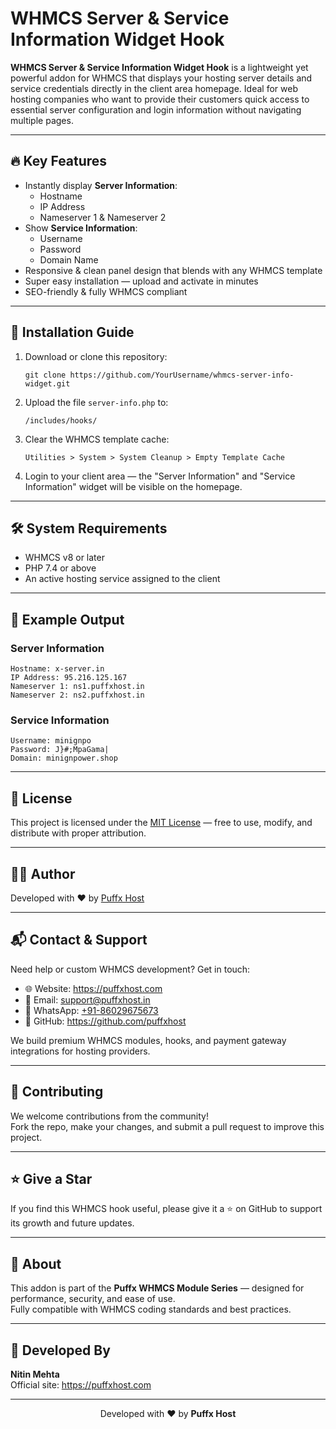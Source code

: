 <h1>WHMCS Server &amp; Service Information Widget Hook</h1>

<p>
<strong>WHMCS Server &amp; Service Information Widget Hook</strong> is a lightweight yet powerful addon for WHMCS that displays your hosting server details and service credentials directly in the client area homepage. 
Ideal for web hosting companies who want to provide their customers quick access to essential server configuration and login information without navigating multiple pages.
</p>

<hr>

<h2>🔥 Key Features</h2>
<ul>
  <li>Instantly display <strong>Server Information</strong>:
    <ul>
      <li>Hostname</li>
      <li>IP Address</li>
      <li>Nameserver 1 &amp; Nameserver 2</li>
    </ul>
  </li>
  <li>Show <strong>Service Information</strong>:
    <ul>
      <li>Username</li>
      <li>Password</li>
      <li>Domain Name</li>
    </ul>
  </li>
  <li>Responsive &amp; clean panel design that blends with any WHMCS template</li>
  <li>Super easy installation — upload and activate in minutes</li>
  <li>SEO-friendly &amp; fully WHMCS compliant</li>
</ul>

<hr>

<h2>📂 Installation Guide</h2>
<ol>
  <li>Download or clone this repository:
    <pre><code>git clone https://github.com/YourUsername/whmcs-server-info-widget.git</code></pre>
  </li>
  <li>Upload the file <code>server-info.php</code> to:
    <pre><code>/includes/hooks/</code></pre>
  </li>
  <li>Clear the WHMCS template cache:
    <pre><code>Utilities &gt; System &gt; System Cleanup &gt; Empty Template Cache</code></pre>
  </li>
  <li>Login to your client area — the "Server Information" and "Service Information" widget will be visible on the homepage.</li>
</ol>

<hr>

<h2>🛠 System Requirements</h2>
<ul>
  <li>WHMCS v8 or later</li>
  <li>PHP 7.4 or above</li>
  <li>An active hosting service assigned to the client</li>
</ul>

<hr>

<h2>📸 Example Output</h2>
<h3>Server Information</h3>
<pre><code>Hostname: x-server.in
IP Address: 95.216.125.167
Nameserver 1: ns1.puffxhost.in
Nameserver 2: ns2.puffxhost.in
</code></pre>

<h3>Service Information</h3>
<pre><code>Username: minignpo
Password: J}#;MpaGama|
Domain: minignpower.shop
</code></pre>

<hr>

<h2>📄 License</h2>
<p>This project is licensed under the <a href="LICENSE">MIT License</a> — free to use, modify, and distribute with proper attribution.</p>

<hr>

<h2>👨‍💻 Author</h2>
<p>Developed with ❤️ by <a href="https://puffxhost.com">Puffx Host</a></p>

<hr>

<h2>📬 Contact &amp; Support</h2>
<p>Need help or custom WHMCS development? Get in touch:</p>
<ul>
  <li>🌐 Website: <a href="https://puffxhost.com">https://puffxhost.com</a></li>
  <li>📧 Email: <a href="mailto:support@puffxhost.in">support@puffxhost.in</a></li>
  <li>💬 WhatsApp: <a href="https://wa.me/9186029675673">+91-86029675673</a></li>
  <li>🐙 GitHub: <a href="https://github.com/puffxhost">https://github.com/puffxhost</a></li>
</ul>
<p>We build premium WHMCS modules, hooks, and payment gateway integrations for hosting providers.</p>

<hr>

<h2>🙌 Contributing</h2>
<p>
We welcome contributions from the community!<br>
Fork the repo, make your changes, and submit a pull request to improve this project.
</p>

<hr>

<h2>⭐️ Give a Star</h2>
<p>If you find this WHMCS hook useful, please give it a ⭐️ on GitHub to support its growth and future updates.</p>

<hr>

<h2>🔗 About</h2>
<p>
This addon is part of the <strong>Puffx WHMCS Module Series</strong> — designed for performance, security, and ease of use.<br>
Fully compatible with WHMCS coding standards and best practices.
</p>

<hr>

 <h2>🧠 Developed By</h2>
  <p>
    <strong>Nitin Mehta</strong><br>
    Official site: <a href="https://puffxhost.com" target="_blank">https://puffxhost.com</a>
  </p>

  <hr>
<p align="center">
  Developed with ❤️ by <strong>Puffx Host</strong>
</p>


